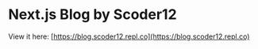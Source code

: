 # Next.js Blog by Scoder12

View it here: [https://blog.scoder12.repl.co](https://blog.scoder12.repl.co)
